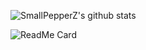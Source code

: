 
<!--
**SmallPepperZ/SmallPepperZ** is a ✨ _special_ ✨ repository because its `README.md` (this file) appears on your GitHub profile.
-->

![SmallPepperZ's github stats](https://github-readme-stats.vercel.app/api?username=smallpepperz&hide=stars&count_private=true&show_icons=true&theme=tokyonight)

![ReadMe Card](https://github-readme-stats.vercel.app/api/pin/?username=anuraghazra&repo=github-readme-stats)
